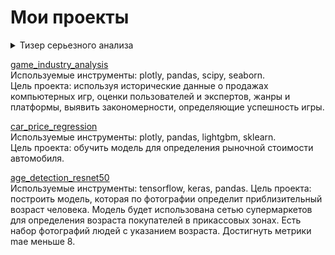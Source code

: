 # Мои проекты
<details>
  <summary>Тизер серьезного анализа</summary>
  
![rofl](/_img/1.gif)
</details>


[game_industry_analysis](/game_industry_analysis)<br>
Используемые инструменты: plotly, pandas, scipy, seaborn.<br>
Цель проекта: используя исторические данные о продажах компьютерных игр, оценки пользователей и экспертов, жанры и платформы, выявить закономерности, определяющие успешность игры.

[car_price_regression](/car_price_regression)<br>
Используемые инструменты: plotly, pandas, lightgbm, sklearn.<br>
Цель проекта: обучить модель для определения рыночной стоимости автомобиля.

[age_detection_resnet50](/age_detection_resnet50)<br>
Используемые инструменты: tensorflow, keras, pandas.
Цель проекта: построить модель, которая по фотографии определит приблизительный возраст человека. Модель будет использована сетью супермаркетов для определения возраста покупателей в прикассовых зонах. Есть набор фотографий людей с указанием возраста. Достигнуть метрики mae меньше 8.

